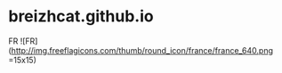 # breizhcat.github.io
FR
![FR](http://img.freeflagicons.com/thumb/round_icon/france/france_640.png =15x15)
